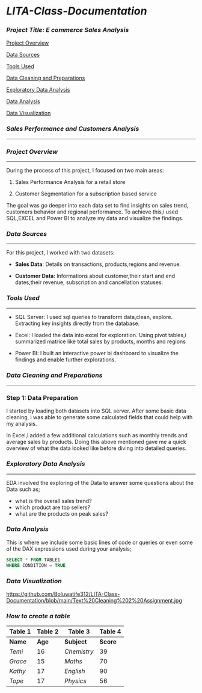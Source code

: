 # *LITA-Class-Documentation*

### *Project Title: E commerce Sales Analysis*

[Project Overview](#project-overview)

[Data Sources](#data-sources) 

[Tools Used](#tools-used) 

[Data Cleaning and Preparations](#data-cleaning-and-preparations)

[Exploratory Data Analysis](#exploratory-data-analysis)

[Data Analysis](#data-analysis)

[Data Visualization](#data-visualization)

### *Sales Performance and Customers Analysis*
------------
### *Project Overview*
-------------

During the process of this project, I focused on two main areas:
1. Sales Performance Analysis for a retail store

2. Customer Segmentation for a subscription based service

The goal was go deeper into each data set to find insights on sales trend, customers behavior and regional performance. To achieve this,i used SQL,EXCEL and Power BI to analyze my data and visualize the findings.

### *Data Sources* 
---------------

For this project, I worked with two datasets:
- **Sales Data**: Details on transactions, products,regions and revenue.

- **Customer Data**: Informations about customer,their start and end dates,their revenue, subscription and cancellation statuses. 

### *Tools Used*
----------

- SQL Server: I used sql queries to transform data,clean, explore. Extracting key insights directly from the database.
  
- Excel: I loaded the data into excel for exploration. Using pivot tables,i summarized matrice like total sales by products, months and regions

- Power BI: I built an interactive power bi dashboard to visualize the findings and enable further explorations.

### *Data Cleaning and Preparations*
----------------

### Step 1: Data Preparation 
 I started by loading both datasets into SQL server. After some basic data cleaning, i was able to generate some calculated fields that could help with my analysis.
 
 In Excel,i added a few additional calculations such as monthly trends and average sales by products. Doing this above mentioned gave me a quick overview of what the data looked like before diving into detailed queries.
   
### *Exploratory Data Analysis*
----------------

EDA involved the exploring of the Data to answer some questions about the Data such as; 

- what is the overall sales trend?
- which product are top sellers?
- what are the products on peak sales?

### *Data Analysis* 
This is where we include some basic lines of code or queries or even some of the DAX expressions used during your analysis;

```SQL
SELECT * FROM TABLE1
WHERE CONDITION = TRUE
```

### *Data Visualization* 

https://github.com/Boluwatife312/LITA-Class-Documentation/blob/main/Text%20Cleaning%202%20Assignment.jpg

### *How to create a table*

|Table 1|Table 2|Table 3|Table 4|
|---------|---------|---------|---------|
|**Name**|**Age**|**Subject**|**Score**|
|*Temi*|16|*Chemistry*|39|
|*Grace*|15|*Maths*|70|
|*Kathy*|17|*English*|90|
|*Tope*|17|*Physics*|56|
